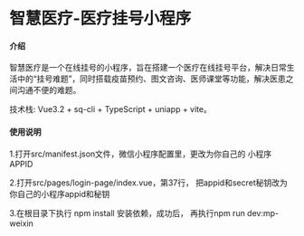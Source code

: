 # 智慧医疗-医疗挂号小程序

#### 介绍
智慧医疗是一个在线挂号的小程序，旨在搭建一个医疗在线挂号平台，解决日常生活中的“挂号难题”，同时搭载疫苗预约、图文咨询、医师课堂等功能，解决医患之间沟通不便的难题。

技术栈: Vue3.2 + sq-cli + TypeScript + uniapp + vite。


#### 使用说明
1.打开src/manifest.json文件，微信小程序配置里，更改为你自己的 小程序APPID

2.打开src/pages/login-page/index.vue，第37行， 把appid和secret秘钥改为你自己的小程序appid和秘钥

3.在根目录下执行 npm install 安装依赖，成功后， 再执行npm run dev:mp-weixin
